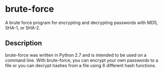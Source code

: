 # brute-force
A brute force program for encrypting and decrypting passwords with MD5, SHA-1, or SHA-2.

## Description
brute-force was written in Python 2.7 and is intended to be used on a command line. With brute-force, you can encrypt
your own passwords to a file or you can decrypt hashes from a file using 6 different hash functions.